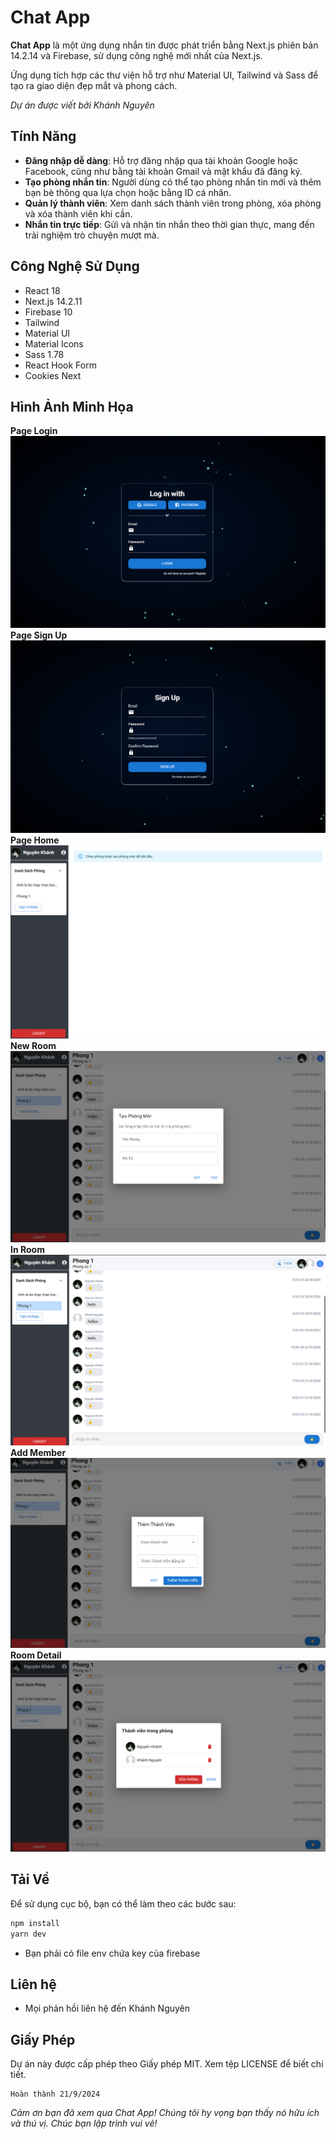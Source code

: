 # Chat App

**Chat App** là một ứng dụng nhắn tin được phát triển bằng Next.js phiên bản 14.2.14 và Firebase, sử dụng công nghệ mới nhất của Next.js.

Ứng dụng tích hợp các thư viện hỗ trợ như Material UI, Tailwind và Sass để tạo ra giao diện đẹp mắt và phong cách.

_Dự án được viết bởi Khánh Nguyên_

## Tính Năng

-   **Đăng nhập dễ dàng**: Hỗ trợ đăng nhập qua tài khoản Google hoặc Facebook, cũng như bằng tài khoản Gmail và mật khẩu đã đăng ký.
-   **Tạo phòng nhắn tin**: Người dùng có thể tạo phòng nhắn tin mới và thêm bạn bè thông qua lựa chọn hoặc bằng ID cá nhân.
-   **Quản lý thành viên**: Xem danh sách thành viên trong phòng, xóa phòng và xóa thành viên khi cần.
-   **Nhắn tin trực tiếp**: Gửi và nhận tin nhắn theo thời gian thực, mang đến trải nghiệm trò chuyện mượt mà.

## Công Nghệ Sử Dụng

-   React 18
-   Next.js 14.2.11
-   Firebase 10
-   Tailwind
-   Material UI
-   Material Icons
-   Sass 1.78
-   React Hook Form
-   Cookies Next

## Hình Ảnh Minh Họa

**Page Login**  
![Login page](public/login.png)  
**Page Sign Up**  
![Sign Up page](public/signup.png)  
**Page Home**  
![Home page](public/home.png)  
**New Room**  
![New Room](public/newroom.png)  
**In Room**  
![Room](public/room.png)  
**Add Member**  
![Add Member](public/addmenber.png)  
**Room Detail**  
![Room Detail](public/roomdetail.png)

## Tải Về

Để sử dụng cục bộ, bạn có thể làm theo các bước sau:

```bash
npm install
yarn dev
```

-   Bạn phải có file env chứa key của firebase

## Liên hệ

-   Mọi phản hồi liên hệ đến Khánh Nguyên

## Giấy Phép

Dự án này được cấp phép theo Giấy phép MIT. Xem tệp LICENSE để biết chi tiết.

    Hoàn thành 21/9/2024

_Cảm ơn bạn đã xem qua Chat App! Chúng tôi hy vọng bạn thấy nó hữu ích và thú vị. Chúc bạn lập trình vui vẻ!_

